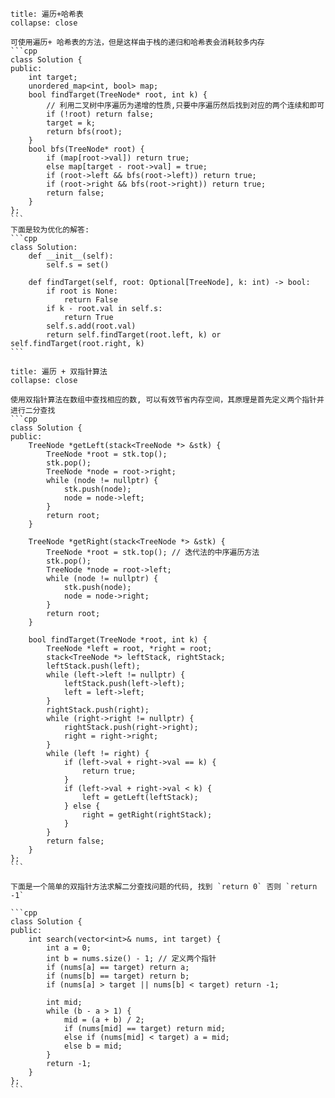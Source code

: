 
`````ad-note
title: 遍历+哈希表
collapse: close

可使用遍历+ 哈希表的方法，但是这样由于栈的递归和哈希表会消耗较多内存
```cpp 
class Solution {
public:
    int target;
    unordered_map<int, bool> map;
    bool findTarget(TreeNode* root, int k) {
        // 利用二叉树中序遍历为递增的性质,只要中序遍历然后找到对应的两个连续和即可
        if (!root) return false;
        target = k;
        return bfs(root);
    }
    bool bfs(TreeNode* root) {
        if (map[root->val]) return true;
        else map[target - root->val] = true;
        if (root->left && bfs(root->left)) return true;
        if (root->right && bfs(root->right)) return true;
        return false;
    }
};
```
下面是较为优化的解答: 
```cpp 
class Solution:
    def __init__(self):
        self.s = set()

    def findTarget(self, root: Optional[TreeNode], k: int) -> bool:
        if root is None:
            return False
        if k - root.val in self.s:
            return True
        self.s.add(root.val)
        return self.findTarget(root.left, k) or self.findTarget(root.right, k)
```
`````

`````ad-caution
title: 遍历 + 双指针算法
collapse: close 

使用双指针算法在数组中查找相应的数, 可以有效节省内存空间，其原理是首先定义两个指针并进行二分查找
```cpp 
class Solution {
public:
    TreeNode *getLeft(stack<TreeNode *> &stk) {
        TreeNode *root = stk.top();
        stk.pop();
        TreeNode *node = root->right;
        while (node != nullptr) {
            stk.push(node);
            node = node->left;
        }
        return root;
    }
    
    TreeNode *getRight(stack<TreeNode *> &stk) {
        TreeNode *root = stk.top(); // 迭代法的中序遍历方法
        stk.pop();
        TreeNode *node = root->left;
        while (node != nullptr) {
            stk.push(node);
            node = node->right;
        }
        return root;
    }

    bool findTarget(TreeNode *root, int k) {
        TreeNode *left = root, *right = root;
        stack<TreeNode *> leftStack, rightStack;
        leftStack.push(left);
        while (left->left != nullptr) {
            leftStack.push(left->left);
            left = left->left;
        }
        rightStack.push(right);
        while (right->right != nullptr) {
            rightStack.push(right->right);
            right = right->right;
        }
        while (left != right) {
            if (left->val + right->val == k) {
                return true;
            }
            if (left->val + right->val < k) {
                left = getLeft(leftStack);
            } else {
                right = getRight(rightStack);
            }
        }
        return false;
    }
};
```

下面是一个简单的双指针方法求解二分查找问题的代码, 找到 `return 0` 否则 `return -1`

```cpp 
class Solution {
public:
    int search(vector<int>& nums, int target) {
        int a = 0;
        int b = nums.size() - 1; // 定义两个指针
        if (nums[a] == target) return a;
        if (nums[b] == target) return b;
        if (nums[a] > target || nums[b] < target) return -1;

        int mid;
        while (b - a > 1) {
            mid = (a + b) / 2;
            if (nums[mid] == target) return mid;
            else if (nums[mid] < target) a = mid;
            else b = mid;
        }
        return -1;
    }
};
```

`````
